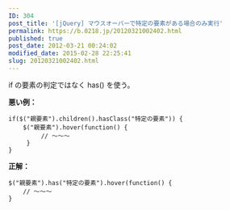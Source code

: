 ```yaml
---
ID: 304
post_title: '[jQuery] マウスオーバーで特定の要素がある場合のみ実行'
permalink: https://b.0218.jp/20120321002402.html
published: true
post_date: 2012-03-21 00:24:02
modified_date: 2015-02-28 22:25:41
slug: 20120321002402.html
---
```

if の要素の判定ではなく has() を使う。

<b>悪い例：</b>

<pre><code>if($("親要素").children().hasClass("特定の要素")) {
    $("親要素").hover(function() {
         // ～～～
     }
}
</code></pre>

<b>正解：</b>

<pre><code>$("親要素").has("特定の要素").hover(function() {
    // ～～～
}
</code></pre>